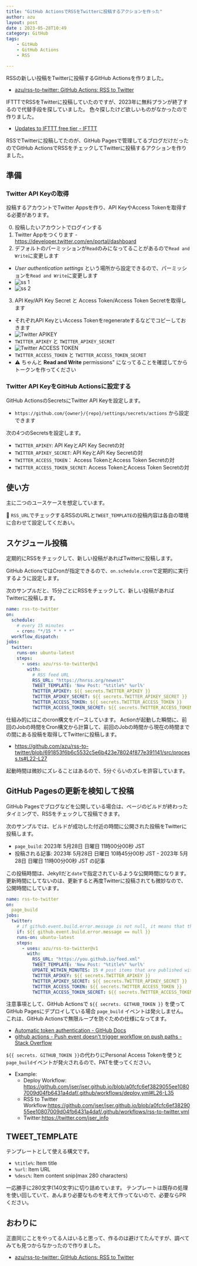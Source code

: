 ```yaml
---
title: "GitHub ActionsでRSSをTwitterに投稿するアクションを作った"
author: azu
layout: post
date : 2023-05-28T10:49
category: GitHub
tags:
    - GitHub
    - GitHub Actions
    - RSS

---
```


RSSの新しい投稿をTwitterに投稿するGitHub Actionsを作りました。

- [azu/rss-to-twitter: GitHub Actions: RSS to Twitter](https://github.com/azu/rss-to-twitter)

IFTTTでRSSをTwitterに投稿していたのですが、2023年に無料プランが終了するので代替手段を探していました。
色々探したけど欲しいものがなかったので作りました。

- [Updates to IFTTT free tier - IFTTT](https://ifttt.com/explore/updates-to-free-tier-2023)

RSSでTwitterに投稿してたのが、GitHub Pagesで管理してるブログだけだったのでGitHub ActionsでRSSをチェックしてTwitterに投稿するアクションを作りました。

## 準備

### Twitter API Keyの取得

投稿するアカウントでTwitter Appsを作り、API KeyやAccess Tokenを取得する必要があります。

0. 投稿したいアカウントでログインする
1. Twitter Appをつくります - <https://developer.twitter.com/en/portal/dashboard>
2. デフォルトのパーミッションが`Read`のみになってることがあるので`Read and Write`に変更します
  - *User authentication settings* という場所から設定できるので、パーミッションを`Read and Write`に変更します
  - ![ss 1](https://raw.githubusercontent.com/azu/rss-to-twitter/main/docs/img.png)
  - ![ss 2](https://raw.githubusercontent.com/azu/rss-to-twitter/main/docs/img_1.png)
3. API Key/API Key Secret と Access Token/Access Token Secretを取得します
  - それぞれAPI KeyといAccess Tokenをregenerateするなどでコピーしておきます 
  - ![Twitter APIKEY](https://raw.githubusercontent.com/azu/rss-to-twitter/main/docs/apikey.png)
  - `TWITTER_APIKEY` と `TWITTER_APIKEY_SECRET`
  - ![Twitter ACCESS TOKEN](https://raw.githubusercontent.com/azu/rss-to-twitter/main/docs/accesstoken.png)
  - `TWITTER_ACCESS_TOKEN` と `TWITTER_ACCESS_TOKEN_SECRET`
  - ⚠️ ちゃんと **Read and Write** permissions" になってることを確認してからトークンを作ってください

### Twitter API KeyをGitHub Actionsに設定する

GitHub ActionsのSecretsにTwitter API Keyを設定します。

- `https://github.com/{owner}/{repo}/settings/secrets/actions` から設定できます

次の4つのSecretsを設定します。

- `TWITTER_APIKEY`: API KeyとAPI Key Secretの対
- `TWITTER_APIKEY_SECRET`: API KeyとAPI Key Secretの対
- `TWITTER_ACCESS_TOKEN`： Access TokenとAccess Token Secretの対
- `TWITTER_ACCESS_TOKEN_SECRET`: Access TokenとAccess Token Secretの対

## 使い方

主に二つのユースケースを想定しています。

📝 `RSS_URL`でチェックするRSSのURLと`TWEET_TEMPLATE`の投稿内容は各自の環境に合わせて設定してくだあい。

## スケジュール投稿

定期的にRSSをチェックして、新しい投稿があればTwitterに投稿します。

GitHub ActionsではCronが指定できるので、`on.schedule.cron`で定期的に実行するように設定します。

次のサンプルだと、15分ごとにRSSをチェックして、新しい投稿があればTwitterに投稿します。

```yaml
name: rss-to-twitter
on:
  schedule:
    # every 15 minutes
    - cron: "*/15 * * * *"
  workflow_dispatch:
jobs:
  twitter:
    runs-on: ubuntu-latest
    steps:
      - uses: azu/rss-to-twitter@v1
        with:
          # RSS feed URL
          RSS_URL: "https://hnrss.org/newest"
          TWEET_TEMPLATE: 'New Post: "%title%" %url%'
          TWITTER_APIKEY: ${{ secrets.TWITTER_APIKEY }}
          TWITTER_APIKEY_SECRET: ${{ secrets.TWITTER_APIKEY_SECRET }}
          TWITTER_ACCESS_TOKEN: ${{ secrets.TWITTER_ACCESS_TOKEN }}
          TWITTER_ACCESS_TOKEN_SECRET: ${{ secrets.TWITTER_ACCESS_TOKEN_SECRET }}
```

仕組み的にはこのcron構文をパースしています。
Actionが起動した瞬間に、前回のJobの時間をCron構文から計算して、前回のJobの時間から現在の時間までの間にある投稿を取得してTwitterに投稿します。

- https://github.com/azu/rss-to-twitter/blob/691853f6b6c5532c5e6b423e78024f877e391141/src/process.ts#L22-L27

起動時間は微妙にズレることはあるので、5分ぐらいのズレを許容しています。

## GitHub Pagesの更新を検知して投稿

GitHub Pagesでブログなどを公開している場合は、ページのビルドが終わったタイミングで、RSSをチェックして投稿できます。

次のサンプルでは、ビルドが成功した付近の時間に公開された投稿をTwitterに投稿します。

- `page_build`: 2023年 5月28日 日曜日 11時00分00秒 JST
- 投稿される記事: 2023年 5月28日 日曜日 10時45分00秒 JST - 2023年 5月28日 日曜日 11時00分00秒 JST の記事

この投稿時間は、Jekyllだと`date`で指定されているような公開時間になります。
更新時間にしてないのは、更新すると再度Twitterに投稿されても微妙なので、公開時間にしています。

```yaml
name: rss-to-twitter
on:
  page_build
jobs:
  twitter:
    # if github.event.build.error.message is not null, it means that the build failed. Skip it
    if: ${{ github.event.build.error.message == null }}
    runs-on: ubuntu-latest
    steps:
      - uses: azu/rss-to-twitter@v1
        with:
          RSS_URL: "https://you.github.io/feed.xml"
          TWEET_TEMPLATE: 'New Post: "%title%" %url%'
          UPDATE_WITHIN_MINUTES: 15 # post items that are published within 15 minutes
          TWITTER_APIKEY: ${{ secrets.TWITTER_APIKEY }}
          TWITTER_APIKEY_SECRET: ${{ secrets.TWITTER_APIKEY_SECRET }}
          TWITTER_ACCESS_TOKEN: ${{ secrets.TWITTER_ACCESS_TOKEN }}
          TWITTER_ACCESS_TOKEN_SECRET: ${{ secrets.TWITTER_ACCESS_TOKEN_SECRET }}
```

注意事項として、GitHub Actionsで `${{ secrets. GITHUB_TOKEN }}` を使ってGitHub Pagesにデプロイしている場合 `page_build` イベントは発火しません。これは、GitHub Actionsで無限ループを防ぐための仕様になってます。

- [Automatic token authentication - GitHub Docs](https://docs.github.com/en/enterprise-server@2.22/actions/security-guides/automatic-token-authentication#using-the-github_token-in-a-workflow)
- [github actions - Push event doesn't trigger workflow on push paths - Stack Overflow](https://stackoverflow.com/questions/67550727/push-event-doesnt-trigger-workflow-on-push-paths)

`${{ secrets. GITHUB_TOKEN }}`の代わりにPersonal Access Tokenを使うと`page_build`イベントが発火されるので、PATを使ってください。

- Example:
  - Deploy Workflow: https://github.com/jser/jser.github.io/blob/a0fcfc6ef3829055ee10807009d04fb6431a4daf/.github/workflows/deploy.yml#L26-L35
  - RSS to Twitter Workflow:https://github.com/jser/jser.github.io/blob/a0fcfc6ef3829055ee10807009d04fb6431a4daf/.github/workflows/rss-to-twitter.yml
  - Twitter:https://twitter.com/jser_info


## TWEET_TEMPLATE

テンプレートとして使える構文です。

- `%title%`: Item title
- `%url`: Item URL
- `%desc%`: Item content snip(max 280 characters)

一応勝手に280文字(140文字)に切り詰めています。
テンプレートは既存の処理を使い回していて、あんまり必要なものを考えて作ってないので、必要ならPRください。

## おわりに

正直同じことをやってる人はいると思って、作るのは避けてたんですが、調べてみても見つからなかったので作りました。

- [azu/rss-to-twitter: GitHub Actions: RSS to Twitter](https://github.com/azu/rss-to-twitter)